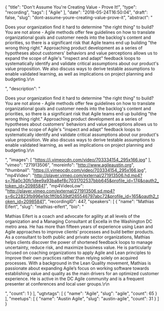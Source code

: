 {
  "title": "Don't Assume You're Creating Value - Prove It!",
  "type": "recording",
  "tags": [
    "Agile"
  ],
  "date": "2018-05-24T16:50:04",
  "draft": false,
  "slug": "dont-assume-youre-creating-value-prove-it",
  "abstract": "<p>Does your organization find it hard to determine \"the right thing\" to build? You are not alone - Agile methods offer few guidelines on how to translate organizational goals and customer needs into the backlog's content and priorities, so there is a significant risk that Agile teams end up building \"the wrong thing right.\" Approaching product development as a series of hypotheses about customers' behaviors and value perceptions allows us to expand the scope of Agile's \"inspect and adapt\" feedback loops to systematically identify and validate critical assumptions about our product's value proposition. We also discuss ways to derive testable assumptions to enable validated learning, as well as implications on project planning and budgeting.\r\n</p>",
  "description": "<p>Does your organization find it hard to determine \"the right thing\" to build? You are not alone - Agile methods offer few guidelines on how to translate organizational goals and customer needs into the backlog's content and priorities, so there is a significant risk that Agile teams end up building \"the wrong thing right.\" Approaching product development as a series of hypotheses about customers' behaviors and value perceptions allows us to expand the scope of Agile's \"inspect and adapt\" feedback loops to systematically identify and validate critical assumptions about our product's value proposition. We also discuss ways to derive testable assumptions to enable validated learning, as well as implications on project planning and budgeting.\r\n</p>",
  "images": [
    "https://i.vimeocdn.com/video/703334154_295x166.jpg"
  ],
  "vimeo": "271913506",
  "moreinfo": "http://www.agileaustin.org",
  "thumbnail": "https://i.vimeocdn.com/video/703334154_295x166.jpg",
  "mp4Video": "http://player.vimeo.com/external/271913506.hd.mp4?s=76a0c30fc1dee9a93ba8ef8c7031702537bbb645&profile_id=174&oauth2_token_id=20985841",
  "mp4VideoLow": "http://player.vimeo.com/external/271913506.sd.mp4?s=6c22823fb996e1dc1ff0b539df265546797abc72&profile_id=165&oauth2_token_id=20985841",
  "recordingID": 447,
  "speakers": [
    {
      "name": "Mathias Eifert",
      "slug": "mathias-eifert",
      "bio": "<p>Mathias Eifert is a coach and advocate for agility at all levels of the organization and a Managing Consultant at Excella in the Washington DC metro area. He has more than fifteen years of experience using Lean and Agile approaches to improve clients’ processes and build better products. As a consultant to both public and private sector organizations, Mathias helps clients discover the power of shortened feedback loops to manage uncertainty, reduce risk, and maximize business value. He is particularly focused on coaching organizations to apply Agile and Lean principles to improve their own practices rather than relying solely on acquired processes. With a background in the Lean Quality movement, Mathias is passionate about expanding Agile’s focus on working software towards establishing value and quality as the main drivers for an optimized customer experience. He is active in the DC Agile community and is a frequent presenter at conferences and local user groups.\r\n</p>",
      "count": 1
    }
  ],
  "ugtvtags": [
    {
      "name": "Agile",
      "slug": "agile",
      "count": 65
    }
  ],
  "meetups": [
    {
      "name": "Austin Agile",
      "slug": "austin-agile",
      "count": 31
    }
  ]
}